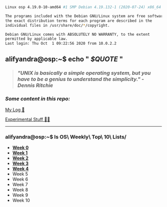 ```bash
Linux osp 4.19.0-10-amd64 #1 SMP Debian 4.19.132-1 (2020-07-24) x86_64

The programs included with the Debian GNU/Linux system are free software;
the exact distribution terms for each program are described in the
individual files in /usr/share/doc/*/copyright.

Debian GNU/Linux comes with ABSOLUTELY NO WARRANTY, to the extent
permitted by applicable law.
Last login: Thu Oct  1 09:22:56 2020 from 10.0.2.2
```

## alifyandra@osp:~$ echo " *$QUOTE* "

> ### *"UNIX is basically a simple operating system, but you have to be a genius to understand the simplicity." - Dennis Ritchie*



### *Some content in this repo:*

[My Log 📝](TXT/mylog.txt)  

[Experimental Stuff 👨‍💻](https://github.com/alifyandra/os202/tree/master/SandBox)



---

### alifyandra@osp:~$ ls OS\ Weekly\ Top\ 10\ Lists/

-   **[Week 0](w00.md)**
-   **[Week 1](w01.md)**
-   **[Week 2](w02.md)**
-   **[Week 3](w03.md)**
-   **[Week 4](w04.md)**
-   Week 5
-   Week 6
-   Week 7
-   Week 8
-   Week 9
-   Week 10


